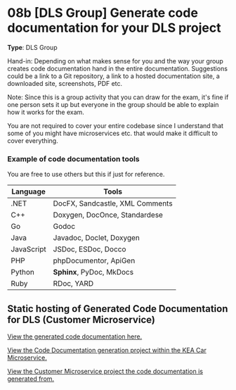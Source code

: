 # 08b [DLS Group] Generate code documentation for your DLS project

**Type**: DLS Group

Hand-in: Depending on what makes sense for you and the way your group creates code documentation hand in the entire documentation. Suggestions could be a link to a Git repository, a link to a hosted documentation site, a downloaded site, screenshots, PDF etc. 
 
Note: Since this is a group activity that you can draw for the exam, it's fine if one person sets it up but everyone in the group should be able to explain how it works for the exam. 

You are not required to cover your entire codebase since I understand that some of you might have microservices etc. that would make it difficult to cover everything. 

### Example of code documentation tools

You are free to use others but this if just for reference.

| Language    | Tools                                  |
|-------------|----------------------------------------|
| .NET        | DocFX, Sandcastle, XML Comments        |
| C++         | Doxygen, DocOnce, Standardese          |
| Go          | Godoc                                  |
| Java        | Javadoc, Doclet, Doxygen               |
| JavaScript  | JSDoc, ESDoc, Docco                    |
| PHP         | phpDocumentor, ApiGen                  |
| Python      | **Sphinx**, PyDoc, MkDocs              |
| Ruby        | RDoc, YARD                             |


## Static hosting of Generated Code Documentation for DLS (Customer Microservice)

[View the generated code documentation here.](https://marcus-k-thorsen.github.io/08b._Generate_Code_Documentation_For_DLS/)

[View the Code Documentation generation project within the KEA Car Microservice.](https://github.com/Marcus-K-Thorsen/kea_car_microservices/tree/main/code_documentation)

[View the Customer Microservice project the code documentation is generated from.](https://github.com/Marcus-K-Thorsen/kea_car_microservices/tree/main/customer_microservice)